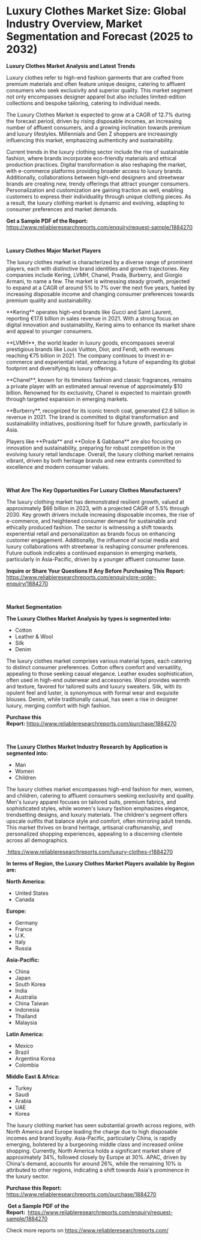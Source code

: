 <p><h1>Luxury Clothes Market Size: Global Industry Overview, Market Segmentation and Forecast (2025 to 2032)</h1></p><p><strong>Luxury Clothes Market Analysis and Latest Trends</strong></p>
<p><p>Luxury clothes refer to high-end fashion garments that are crafted from premium materials and often feature unique designs, catering to affluent consumers who seek exclusivity and superior quality. This market segment not only encompasses designer apparel but also includes limited-edition collections and bespoke tailoring, catering to individual needs.</p><p>The Luxury Clothes Market is expected to grow at a CAGR of 12.7% during the forecast period, driven by rising disposable incomes, an increasing number of affluent consumers, and a growing inclination towards premium and luxury lifestyles. Millennials and Gen Z shoppers are increasingly influencing this market, emphasizing authenticity and sustainability. </p><p>Current trends in the luxury clothing sector include the rise of sustainable fashion, where brands incorporate eco-friendly materials and ethical production practices. Digital transformation is also reshaping the market, with e-commerce platforms providing broader access to luxury brands. Additionally, collaborations between high-end designers and streetwear brands are creating new, trendy offerings that attract younger consumers. Personalization and customization are gaining traction as well, enabling customers to express their individuality through unique clothing pieces. As a result, the luxury clothing market is dynamic and evolving, adapting to consumer preferences and market demands.</p></p>
<p><strong>Get a Sample PDF of the Report:&nbsp;</strong> <a href="https://www.reliableresearchreports.com/enquiry/request-sample/1884270?utm_campaign=2300&utm_medium=2&utm_source=Github&utm_content=ia&utm_term=08022025&utm_id=luxury-clothes">https://www.reliableresearchreports.com/enquiry/request-sample/1884270</a></p>
<p>&nbsp;</p>
<p><strong>Luxury Clothes Major Market Players</strong></p>
<p><p>The luxury clothes market is characterized by a diverse range of prominent players, each with distinctive brand identities and growth trajectories. Key companies include Kering, LVMH, Chanel, Prada, Burberry, and Giorgio Armani, to name a few. The market is witnessing steady growth, projected to expand at a CAGR of around 5% to 7% over the next five years, fueled by increasing disposable income and changing consumer preferences towards premium quality and sustainability.</p><p>**Kering** operates high-end brands like Gucci and Saint Laurent, reporting €17.6 billion in sales revenue in 2021. With a strong focus on digital innovation and sustainability, Kering aims to enhance its market share and appeal to younger consumers.</p><p>**LVMH**, the world leader in luxury goods, encompasses several prestigious brands like Louis Vuitton, Dior, and Fendi, with revenues reaching €75 billion in 2021. The company continues to invest in e-commerce and experiential retail, embracing a future of expanding its global footprint and diversifying its luxury offerings.</p><p>**Chanel**, known for its timeless fashion and classic fragrances, remains a private player with an estimated annual revenue of approximately $10 billion. Renowned for its exclusivity, Chanel is expected to maintain growth through targeted expansion in emerging markets.</p><p>**Burberry**, recognized for its iconic trench coat, generated £2.6 billion in revenue in 2021. The brand is committed to digital transformation and sustainability initiatives, positioning itself for future growth, particularly in Asia.</p><p>Players like **Prada** and **Dolce & Gabbana** are also focusing on innovation and sustainability, preparing for robust competition in the evolving luxury retail landscape. Overall, the luxury clothing market remains vibrant, driven by both heritage brands and new entrants committed to excellence and modern consumer values.</p></p>
<p>&nbsp;</p>
<p><strong>What Are The Key Opportunities For Luxury Clothes Manufacturers?</strong></p>
<p><p>The luxury clothing market has demonstrated resilient growth, valued at approximately $66 billion in 2023, with a projected CAGR of 5.5% through 2030. Key growth drivers include increasing disposable incomes, the rise of e-commerce, and heightened consumer demand for sustainable and ethically produced fashion. The sector is witnessing a shift towards experiential retail and personalization as brands focus on enhancing customer engagement. Additionally, the influence of social media and luxury collaborations with streetwear is reshaping consumer preferences. Future outlook indicates a continued expansion in emerging markets, particularly in Asia-Pacific, driven by a younger affluent consumer base.</p></p>
<p><strong>Inquire or Share Your Questions If Any Before Purchasing This Report:</strong> <a href="https://www.reliableresearchreports.com/enquiry/pre-order-enquiry/1884270?utm_campaign=2300&utm_medium=2&utm_source=Github&utm_content=ia&utm_term=08022025&utm_id=luxury-clothes">https://www.reliableresearchreports.com/enquiry/pre-order-enquiry/1884270</a></p>
<p>&nbsp;</p>
<p><strong>Market Segmentation</strong></p>
<p><strong>The Luxury Clothes Market Analysis by types is segmented into:</strong></p>
<p><ul><li>Cotton</li><li>Leather & Wool</li><li>Silk</li><li>Denim</li></ul></p>
<p><p>The luxury clothes market comprises various material types, each catering to distinct consumer preferences. Cotton offers comfort and versatility, appealing to those seeking casual elegance. Leather exudes sophistication, often used in high-end outerwear and accessories. Wool provides warmth and texture, favored for tailored suits and luxury sweaters. Silk, with its opulent feel and luster, is synonymous with formal wear and exquisite blouses. Denim, while traditionally casual, has seen a rise in designer luxury, merging comfort with high fashion.</p></p>
<p><strong>Purchase this Report:&nbsp;</strong><a href="https://www.reliableresearchreports.com/purchase/1884270?utm_campaign=2300&utm_medium=2&utm_source=Github&utm_content=ia&utm_term=08022025&utm_id=luxury-clothes">https://www.reliableresearchreports.com/purchase/1884270</a></p>
<p>&nbsp;</p>
<p><strong>The Luxury Clothes Market Industry Research by Application is segmented into:</strong></p>
<p><ul><li>Man</li><li>Women</li><li>Children</li></ul></p>
<p><p>The luxury clothes market encompasses high-end fashion for men, women, and children, catering to affluent consumers seeking exclusivity and quality. Men's luxury apparel focuses on tailored suits, premium fabrics, and sophisticated styles, while women's luxury fashion emphasizes elegance, trendsetting designs, and luxury materials. The children's segment offers upscale outfits that balance style and comfort, often mirroring adult trends. This market thrives on brand heritage, artisanal craftsmanship, and personalized shopping experiences, appealing to a discerning clientele across all demographics.</p></p>
<p><a href="https://www.reliableresearchreports.com/luxury-clothes-r1884270?utm_campaign=2300&utm_medium=2&utm_source=Github&utm_content=ia&utm_term=08022025&utm_id=luxury-clothes">&nbsp;https://www.reliableresearchreports.com/luxury-clothes-r1884270</a></p>
<p><strong>In terms of Region, the Luxury Clothes Market Players available by Region are:</strong></p>
<p>
    <p> <strong> North America: </strong>
        <ul>
            <li>United States</li>
            <li>Canada</li>
        </ul>
        </p> 
    <p> <strong> Europe: </strong>
        <ul>
            <li>Germany</li>
            <li>France</li>
            <li>U.K.</li>
            <li>Italy</li>
            <li>Russia</li>
        </ul>
        </p> 
    <p> <strong> Asia-Pacific: </strong>
        <ul>
            <li>China</li>
            <li>Japan</li>
            <li>South Korea</li>
            <li>India</li>
            <li>Australia</li>
            <li>China Taiwan</li>
            <li>Indonesia</li>
            <li>Thailand</li>
            <li>Malaysia</li>
        </ul>
        </p> 
    <p> <strong> Latin America: </strong>
        <ul>
            <li>Mexico</li>
            <li>Brazil</li>
            <li>Argentina Korea</li>
            <li>Colombia</li>
        </ul>
        </p> 
    <p> <strong> Middle East & Africa: </strong>
        <ul>
            <li>Turkey</li>
            <li>Saudi</li>
            <li>Arabia</li>
            <li>UAE</li>
            <li>Korea</li>
        </ul>
    </p>
    </p>
<p><p>The luxury clothing market has seen substantial growth across regions, with North America and Europe leading the charge due to high disposable incomes and brand loyalty. Asia-Pacific, particularly China, is rapidly emerging, bolstered by a burgeoning middle class and increased online shopping. Currently, North America holds a significant market share of approximately 34%, followed closely by Europe at 30%. APAC, driven by China's demand, accounts for around 26%, while the remaining 10% is attributed to other regions, indicating a shift towards Asia's prominence in the luxury sector.</p></p>
<p><strong>Purchase this Report: </strong><a href="https://www.reliableresearchreports.com/purchase/1884270?utm_campaign=2300&utm_medium=2&utm_source=Github&utm_content=ia&utm_term=08022025&utm_id=luxury-clothes">https://www.reliableresearchreports.com/purchase/1884270</a></p>
<p>&nbsp;<strong>Get a Sample PDF of the Report:&nbsp;&nbsp;</strong><a href="https://www.reliableresearchreports.com/enquiry/request-sample/1884270?utm_campaign=2300&utm_medium=2&utm_source=Github&utm_content=ia&utm_term=08022025&utm_id=luxury-clothes">https://www.reliableresearchreports.com/enquiry/request-sample/1884270</a></p>
<p><strong></strong></p>
<p>Check more reports on <a href="https://www.reliableresearchreports.com/?utm_campaign=2300&utm_medium=2&utm_source=Github&utm_content=ia&utm_term=08022025&utm_id=luxury-clothes">https://www.reliableresearchreports.com/</a></p>